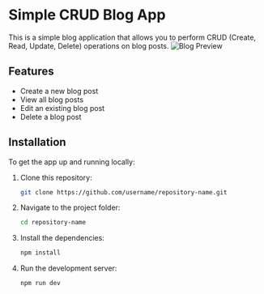 # Simple CRUD Blog App

This is a simple blog application that allows you to perform CRUD (Create, Read, Update, Delete) operations on blog posts.
![Blog Preview](assets/images/demo.png)

## Features

- Create a new blog post
- View all blog posts
- Edit an existing blog post
- Delete a blog post

## Installation

To get the app up and running locally:

1. Clone this repository:
   ```bash
   git clone https://github.com/username/repository-name.git
   ```
2. Navigate to the project folder:
   ```bash
   cd repository-name
   ```
3. Install the dependencies:

   ```bash
   npm install

   ```

4. Run the development server:
   ```bash
   npm run dev
   ```
